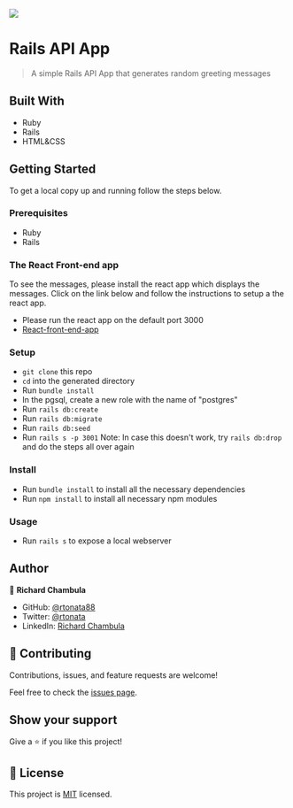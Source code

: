 ![](https://img.shields.io/badge/Microverse-blueviolet)

# Rails API App

> A simple Rails API App that generates random greeting messages


## Built With

- Ruby
- Rails
- HTML&CSS

## Getting Started

To get a local copy up and running follow the steps below.

### Prerequisites
- Ruby
- Rails

### The React Front-end app
To see the messages, please install the react app which displays the messages. Click on the link below and follow the instructions to setup a the react app. 
- Please run the react app on the default port 3000
- [React-front-end-app](https://github.com/rtonata88/hello-react-front-end)


### Setup
- `git clone` this repo
- `cd` into the generated directory
- Run `bundle install`
- In the pgsql, create a new role with the name of "postgres"
- Run `rails db:create` 
- Run `rails db:migrate` 
- Run `rails db:seed` 
- Run `rails s -p 3001` 
Note: In case this doesn't work, try `rails db:drop` and do the steps all over again

### Install
- Run `bundle install` to install all the necessary dependencies
- Run `npm install` to install all necessary npm modules
  
### Usage
- Run `rails s` to expose a local webserver
## Author

👤 **Richard Chambula**

- GitHub: [@rtonata88](https://github.com/rtonata88)
- Twitter: [@rtonata](https://twitter.com/rtonata)
- LinkedIn: [Richard Chambula](https://www.linkedin.com/in/richard-chambula-49198425/)

## 🤝 Contributing

Contributions, issues, and feature requests are welcome!

Feel free to check the [issues page](https://github.com/oliverscz/blog-app/issues).

## Show your support

Give a ⭐️ if you like this project!

## 📝 License

This project is [MIT](./MIT.md) licensed.
